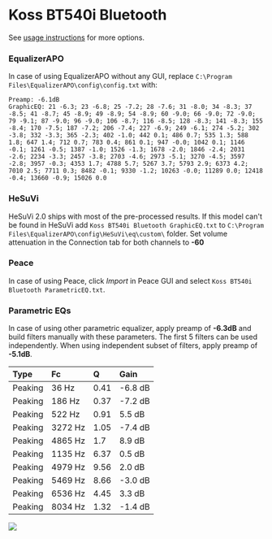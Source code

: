 # Koss BT540i Bluetooth
See [usage instructions](https://github.com/jaakkopasanen/AutoEq#usage) for more options.

### EqualizerAPO
In case of using EqualizerAPO without any GUI, replace `C:\Program Files\EqualizerAPO\config\config.txt`
with:
```
Preamp: -6.1dB
GraphicEQ: 21 -6.3; 23 -6.8; 25 -7.2; 28 -7.6; 31 -8.0; 34 -8.3; 37 -8.5; 41 -8.7; 45 -8.9; 49 -8.9; 54 -8.9; 60 -9.0; 66 -9.0; 72 -9.0; 79 -9.1; 87 -9.0; 96 -9.0; 106 -8.7; 116 -8.5; 128 -8.3; 141 -8.3; 155 -8.4; 170 -7.5; 187 -7.2; 206 -7.4; 227 -6.9; 249 -6.1; 274 -5.2; 302 -3.8; 332 -3.3; 365 -2.3; 402 -1.0; 442 0.1; 486 0.7; 535 1.3; 588 1.8; 647 1.4; 712 0.7; 783 0.4; 861 0.1; 947 -0.0; 1042 0.1; 1146 -0.1; 1261 -0.5; 1387 -1.0; 1526 -1.3; 1678 -2.0; 1846 -2.4; 2031 -2.6; 2234 -3.3; 2457 -3.8; 2703 -4.6; 2973 -5.1; 3270 -4.5; 3597 -2.8; 3957 -0.3; 4353 1.7; 4788 5.7; 5267 3.7; 5793 2.9; 6373 4.2; 7010 2.5; 7711 0.3; 8482 -0.1; 9330 -1.2; 10263 -0.0; 11289 0.0; 12418 -0.4; 13660 -0.9; 15026 0.0
```

### HeSuVi
HeSuVi 2.0 ships with most of the pre-processed results. If this model can't be found in HeSuVi add
`Koss BT540i Bluetooth GraphicEQ.txt` to `C:\Program Files\EqualizerAPO\config\HeSuVi\eq\custom\` folder.
Set volume attenuation in the Connection tab for both channels to **-60**

### Peace
In case of using Peace, click *Import* in Peace GUI and select `Koss BT540i Bluetooth ParametricEQ.txt`.

### Parametric EQs
In case of using other parametric equalizer, apply preamp of **-6.3dB** and build filters manually
with these parameters. The first 5 filters can be used independently.
When using independent subset of filters, apply preamp of **-5.1dB**.

| Type    | Fc      |    Q | Gain    |
|:--------|:--------|:-----|:--------|
| Peaking | 36 Hz   | 0.41 | -6.8 dB |
| Peaking | 186 Hz  | 0.37 | -7.2 dB |
| Peaking | 522 Hz  | 0.91 | 5.5 dB  |
| Peaking | 3272 Hz | 1.05 | -7.4 dB |
| Peaking | 4865 Hz | 1.7  | 8.9 dB  |
| Peaking | 1135 Hz | 6.37 | 0.5 dB  |
| Peaking | 4979 Hz | 9.56 | 2.0 dB  |
| Peaking | 5469 Hz | 8.66 | -3.0 dB |
| Peaking | 6536 Hz | 4.45 | 3.3 dB  |
| Peaking | 8034 Hz | 1.32 | -1.4 dB |

![](https://raw.githubusercontent.com/jaakkopasanen/AutoEq/master/results/innerfidelity/sbaf-serious/Koss%20BT540i%20Bluetooth/Koss%20BT540i%20Bluetooth.png)